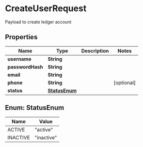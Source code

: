 

# CreateUserRequest

Payload to create ledger account

## Properties

Name | Type | Description | Notes
------------ | ------------- | ------------- | -------------
**username** | **String** |  | 
**passwordHash** | **String** |  | 
**email** | **String** |  | 
**phone** | **String** |  |  [optional]
**status** | [**StatusEnum**](#StatusEnum) |  | 



## Enum: StatusEnum

Name | Value
---- | -----
ACTIVE | &quot;active&quot;
INACTIVE | &quot;inactive&quot;



